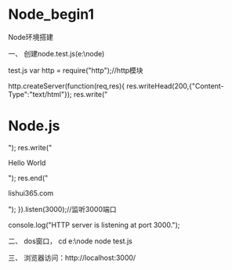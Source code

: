 # Node_begin1
Node环境搭建

一、
创建node.test.js(e:\node)

test.js
var http = require("http");//http模块

http.createServer(function(req,res){
	res.writeHead(200,{"Content-Type":"text/html"});
	res.write("<h1>Node.js</h1>");
	res.write("<p>Hello World</p>");
	res.end("<p>lishui365.com</p>");
}).listen(3000);//监听3000端口

console.log("HTTP server is listening at port 3000.");

二、
dos窗口，
cd e:\node
node test.js

三、
浏览器访问：http://localhost:3000/

